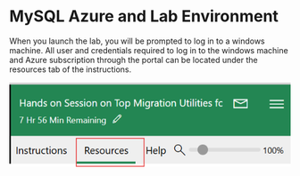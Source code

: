# MySQL Azure and Lab Environment

When you launch the lab, you will be prompted to log in to a windows machine.  All user and credentials required to log in to the windows machine and Azure subscription through the portal can be located under the resources tab of the instructions.


 ![Skillable_resources_tab](https://github.com/Azure/tech-connect-migration-lab/blob/main/MySQL/docs/media/skillable_img1.png?raw=true)
